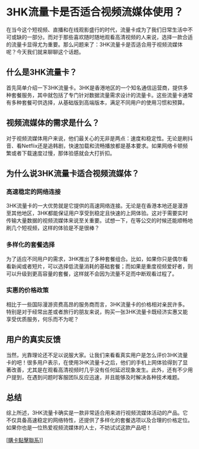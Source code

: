 # 3HK流量卡是否适合视频流媒体使用？

在当今这个短视频、直播和在线观影盛行的时代，流量卡成为了我们日常生活中不可或缺的一部分。而对于那些喜欢随时随地观看高清视频的人来说，选择一款合适的流量卡显得尤为重要。那么问题来了：3HK流量卡是否适合用于视频流媒体呢？今天我们就来聊聊这个话题。

## 什么是3HK流量卡？

首先简单介绍一下3HK流量卡。3HK是香港地区的一个知名通信运营商，提供多种套餐服务，其中就包括了专门针对数据流量需求设计的流量卡。这些流量卡通常有多种套餐可供选择，从基础版到高端版本，满足不同用户的使用习惯和预算。

## 视频流媒体的需求是什么？

对于视频流媒体用户来说，他们最关心的无非是两点：速度和稳定性。无论是刷抖音、看Netflix还是追韩剧，快速加载和流畅播放都是基本要求。如果网络卡顿频繁或者下载速度过慢，那体验感就会大打折扣。

## 为什么说3HK流量卡适合视频流媒体？

### 高速稳定的网络连接

3HK流量卡的一大优势就是它提供的高速网络连接。无论是在香港本地还是漫游至其他地区，3HK都能保证用户享受到稳定且快速的上网体验。这对于需要实时传输大量数据的视频流媒体来说至关重要。试想一下，在等公交的时候还能顺畅地刷几个短视频，这样的体验是不是很棒？

### 多样化的套餐选择

为了适应不同用户的需求，3HK推出了多种套餐组合。比如，如果你只是偶尔看看新闻或者短片，可以选择低流量消耗的基础套餐；而如果是重度视频爱好者，则可以升级到更高容量的套餐，这样就不会因为流量不足而中断观看过程了。

### 实惠的价格政策

相比于一些国际漫游资费高昂的服务商而言，3HK流量卡的价格相对亲民许多。特别是对于经常出差或者旅行的朋友来说，购买一张3HK流量卡既经济实惠又能享受优质服务，何乐而不为呢？

## 用户的真实反馈

当然，光靠理论还不足以说服大家。让我们来看看真实用户是怎么评价3HK流量卡的吧！很多用户表示，在使用3HK流量卡之后，他们的手机上网体验得到了显著改善，尤其是在观看高清视频时几乎没有任何延迟现象发生。此外，还有不少用户提到，在遇到问题时客服团队反应迅速，并且能够及时解决各种技术难题。

## 总结

综上所述，3HK流量卡确实是一款非常适合用来进行视频流媒体活动的产品。它不仅具备高速稳定的网络特性，还提供了多样化的套餐选项以及合理的价格定位。如果你也是一位热爱视频流媒体的人士，不妨试试这款产品吧！

[[購卡點擊聯系](https://t.me/s/esim1088)]]